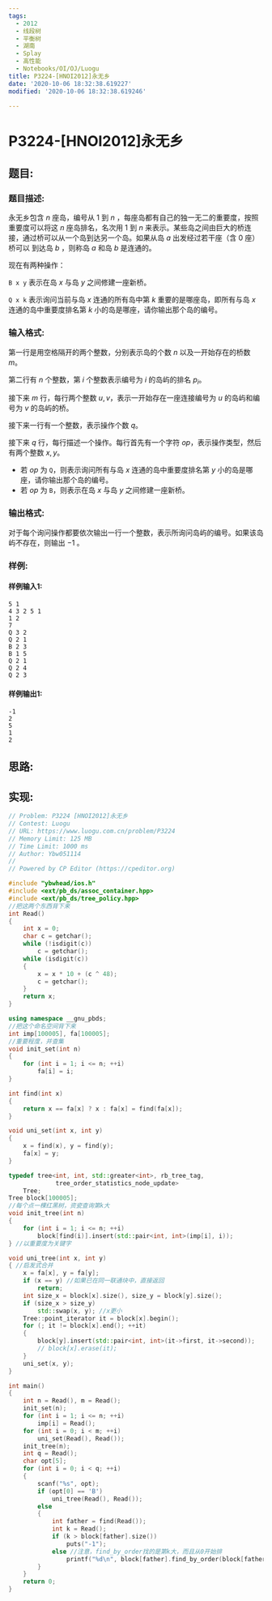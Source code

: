 ```yaml
---
tags: 
  - 2012
  - 线段树
  - 平衡树
  - 湖南
  - Splay
  - 高性能
  - Notebooks/OI/OJ/Luogu
title: P3224-[HNOI2012]永无乡
date: '2020-10-06 18:32:38.619227'
modified: '2020-10-06 18:32:38.619246'

---
```

# P3224-[HNOI2012]永无乡
## 题目:
### 题目描述:
永无乡包含 $n$ 座岛，编号从 $1$ 到 $n$ ，每座岛都有自己的独一无二的重要度，按照重要度可以将这 $n$ 座岛排名，名次用 $1$  到 $n$ 来表示。某些岛之间由巨大的桥连接，通过桥可以从一个岛到达另一个岛。如果从岛 $a$ 出发经过若干座（含 $0$ 座）桥可以 到达岛 $b$ ，则称岛 $a$ 和岛 $b$ 是连通的。

现在有两种操作：

`B x y` 表示在岛 $x$ 与岛 $y$ 之间修建一座新桥。

`Q x k` 表示询问当前与岛 $x$ 连通的所有岛中第 $k$ 重要的是哪座岛，即所有与岛 $x$ 连通的岛中重要度排名第 $k$ 小的岛是哪座，请你输出那个岛的编号。
### 输入格式:
第一行是用空格隔开的两个整数，分别表示岛的个数 $n$ 以及一开始存在的桥数 $m$。

第二行有 $n$ 个整数，第 $i$ 个整数表示编号为 $i$ 的岛屿的排名 $p_i$。

接下来 $m$ 行，每行两个整数 $u, v$，表示一开始存在一座连接编号为 $u$ 的岛屿和编号为 $v$ 的岛屿的桥。

接下来一行有一个整数，表示操作个数 $q$。

接下来 $q$ 行，每行描述一个操作。每行首先有一个字符 $op$，表示操作类型，然后有两个整数 $x, y$。
- 若 $op$ 为 `Q`，则表示询问所有与岛 $x$ 连通的岛中重要度排名第 $y$ 小的岛是哪座，请你输出那个岛的编号。
- 若 $op$ 为 `B`，则表示在岛 $x$ 与岛 $y$ 之间修建一座新桥。

### 输出格式:
对于每个询问操作都要依次输出一行一个整数，表示所询问岛屿的编号。如果该岛屿不存在，则输出 $-1$ 。
### 样例:
#### 样例输入1:
```
5 1
4 3 2 5 1
1 2
7
Q 3 2
Q 2 1
B 2 3
B 1 5
Q 2 1
Q 2 4
Q 2 3

```
#### 样例输出1:
```
-1
2
5
1
2
```
## 思路:

## 实现:
```cpp
// Problem: P3224 [HNOI2012]永无乡
// Contest: Luogu
// URL: https://www.luogu.com.cn/problem/P3224
// Memory Limit: 125 MB
// Time Limit: 1000 ms
// Author: Ybw051114
//
// Powered by CP Editor (https://cpeditor.org)

#include "ybwhead/ios.h"
#include <ext/pb_ds/assoc_container.hpp>
#include <ext/pb_ds/tree_policy.hpp>
//把这两个东西背下来
int Read()
{
    int x = 0;
    char c = getchar();
    while (!isdigit(c))
        c = getchar();
    while (isdigit(c))
    {
        x = x * 10 + (c ^ 48);
        c = getchar();
    }
    return x;
}

using namespace __gnu_pbds;
//把这个命名空间背下来
int imp[100005], fa[100005];
//重要程度，并查集
void init_set(int n)
{
    for (int i = 1; i <= n; ++i)
        fa[i] = i;
}

int find(int x)
{
    return x == fa[x] ? x : fa[x] = find(fa[x]);
}

void uni_set(int x, int y)
{
    x = find(x), y = find(y);
    fa[x] = y;
}

typedef tree<int, int, std::greater<int>, rb_tree_tag,
             tree_order_statistics_node_update>
    Tree;
Tree block[100005];
//每个点一棵红黑树，资瓷查询第k大
void init_tree(int n)
{
    for (int i = 1; i <= n; ++i)
        block[find(i)].insert(std::pair<int, int>(imp[i], i));
} //以重要度为关键字

void uni_tree(int x, int y)
{ //启发式合并
    x = fa[x], y = fa[y];
    if (x == y) //如果已在同一联通块中，直接返回
        return;
    int size_x = block[x].size(), size_y = block[y].size();
    if (size_x > size_y)
        std::swap(x, y); //x更小
    Tree::point_iterator it = block[x].begin();
    for (; it != block[x].end(); ++it)
    {
        block[y].insert(std::pair<int, int>(it->first, it->second));
        // block[x].erase(it);
    }
    uni_set(x, y);
}

int main()
{
    int n = Read(), m = Read();
    init_set(n);
    for (int i = 1; i <= n; ++i)
        imp[i] = Read();
    for (int i = 0; i < m; ++i)
        uni_set(Read(), Read());
    init_tree(n);
    int q = Read();
    char opt[5];
    for (int i = 0; i < q; ++i)
    {
        scanf("%s", opt);
        if (opt[0] == 'B')
            uni_tree(Read(), Read());
        else
        {
            int father = find(Read());
            int k = Read();
            if (k > block[father].size())
                puts("-1");
            else //注意，find_by_order找的是第k大，而且从0开始排
                printf("%d\n", block[father].find_by_order(block[father].size() - k)->second);
        }
    }
    return 0;
}

```
